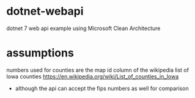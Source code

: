 # dotnet-webapi
dotnet 7 web api example using Microsoft Clean Architecture 

# assumptions
numbers used for counties are the map id column of the wikipedia list of Iowa counties 
https://en.wikipedia.org/wiki/List_of_counties_in_Iowa
- although the api can accept the fips numbers as well for comparison





